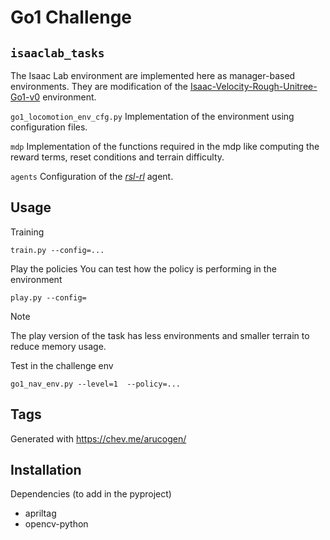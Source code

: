 # Go1 Challenge

## `isaaclab_tasks`
The Isaac Lab environment are implemented here as manager-based environments. They are modification of the [Isaac-Velocity-Rough-Unitree-Go1-v0](https://github.com/isaac-sim/IsaacLab/blob/main/source/isaaclab_tasks/isaaclab_tasks/manager_based/locomotion/velocity/config/go1/rough_env_cfg.py) environment. 




`go1_locomotion_env_cfg.py`
Implementation of the environment using configuration files. 

`mdp`
Implementation of the functions required in the mdp like computing the reward terms, reset conditions and terrain 
difficulty.

`agents`
Configuration of the *[rsl-rl](https://github.com/leggedrobotics/rsl_rl)* agent.



## Usage
Training
```
train.py --config=...
```

Play the policies
You can test how the policy is performing in the environment
```
play.py --config=
```
> [!Note]
> The play version of the task has less environments and smaller terrain to reduce memory usage.


Test in the challenge env
```
go1_nav_env.py --level=1  --policy=...
```


## Tags
Generated with https://chev.me/arucogen/

## Installation

Dependencies (to add in the pyproject)
- apriltag
- opencv-python